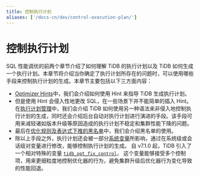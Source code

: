 ```yaml
---
title: 控制执行计划
aliases: ['/docs-cn/dev/control-execution-plan/']
---
```


# 控制执行计划

SQL 性能调优的前两个章节介绍了如何理解 TiDB 的执行计划以及 TiDB 如何生成一个执行计划。本章节将介绍当你确定了执行计划所存在的问题时，可以使用哪些手段来控制执行计划的生成。本章节主要包括以下三方面内容：

- [Optimizer Hints](/optimizer-hints.md)中，我们会介绍如何使用 Hint 来指导 TiDB 生成执行计划。
- 但是使用 Hint 会侵入性地更改 SQL，在一些场景下并不能简单的插入 Hint。在[执行计划管理](/sql-plan-management.md)中，我们会介绍 TiDB 如何使用另一种语法来非侵入地控制执行计划的生成，同时还会介绍后台自动对执行计划进行演进的手段。该手段可用来减轻诸如版本升级等原因造成的执行计划不稳定和集群性能下降的问题。
- 最后在[优化规则及表达式下推的黑名单](/blocklist-control-plan.md)中，我们会介绍黑名单的使用。
- 除以上手段之外，执行计划还会被一部分[系统变量](/system-variables.md)所影响，通过在系统级或会话级对变量进行修改，能够控制执行计划的生成。 自 v7.1.0 起，TiDB 引入了一个相对特殊的变量 [`tidb_opt_fix_control`](/system-variables.md#tidb_opt_fix_control-从-v710-版本开始引入)， 这个变量能够接受多个控制项，用来更细粒度地控制优化器的行为，避免集群升级后优化器行为变化导致的性能回退。
